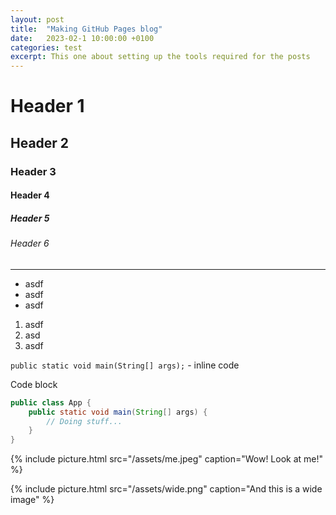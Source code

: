 ```yaml
---
layout: post
title:  "Making GitHub Pages blog"
date:   2023-02-1 10:00:00 +0100
categories: test
excerpt: This one about setting up the tools required for the posts
---
```


# Header 1
## Header 2
### Header 3
#### Header 4
##### Header 5
###### Header 6

---

- asdf
- asdf
- asdf

1. asdf
2. asd
3. asdf

`public static void main(String[] args);` - inline code

Code block

```java
public class App {
    public static void main(String[] args) {
        // Doing stuff...
    }
}
```

{% include picture.html src="/assets/me.jpeg" caption="Wow! Look at me!" %}

{% include picture.html src="/assets/wide.png" caption="And this is a wide image" %}
